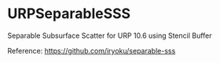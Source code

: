 # URPSeparableSSS
Separable Subsurface Scatter for URP 10.6 using Stencil Buffer

Reference:
https://github.com/iryoku/separable-sss
